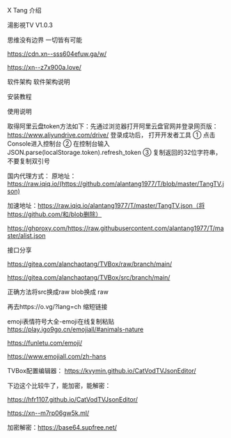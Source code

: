X Tang
介绍

湯影視TV V1.0.3

思维没有边界 一切皆有可能

https://cdn.xn--sss604efuw.ga/w/

https://xn--z7x900a.love/


软件架构
软件架构说明

安装教程



使用说明


取得阿里云盘token方法如下：先通过浏览器打开阿里云盘官网并登录网页版：https://www.aliyundrive.com/drive/ 登录成功后， 打开开发者工具 ① 点击 Console进入控制台 ② 在控制台输入 JSON.parse(localStorage.token).refresh_token ③ 复制返回的32位字符串，不要复制双引号



国内代理方式： 原地址：https://raw.iqiq.io/(https://github.com/alantang1977/T/blob/master/TangTV.json)

加速地址：https://raw.iqiq.io/alantang1977/T/master/TangTV.json（将https://github.com/和/blob删除）

https://ghproxy.com/https://raw.githubusercontent.com/alantang1977/T/master/alist.json

接口分享

https://gitea.com/alanchaotang/TVBox/raw/branch/main/

https://gitea.com/alanchaotang/TVBox/src/branch/main/

正确方法将src换成raw blob换成 raw

再去https://o.vg/?lang=ch 缩短链接

emoji表情符号大全-emoji在线复制粘贴 https://play.igo9go.cn/emojiall/#animals-nature

https://funletu.com/emoji/

https://www.emojiall.com/zh-hans

TVBox配置编辑器： https://kvymin.github.io/CatVodTVJsonEditor/

下边这个比较牛了，能加密，能解密：

https://hfr1107.github.io/CatVodTVJsonEditor/

https://xn--m7rp06gw5k.ml/

加密解密：https://base64.supfree.net/


